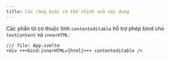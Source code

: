 ```yaml
---
title: Các ràng buộc có thể chỉnh sửa nội dung
---
```


Các phần tử có thuộc tính `contenteditable` hỗ trợ phép bind cho `textContent` và `innerHTML`:

```svelte
/// file: App.svelte
<div +++bind:innerHTML={html}+++ contenteditable />
```

